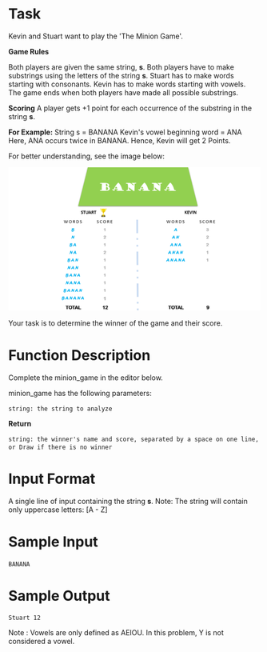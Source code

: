 # Task

Kevin and Stuart want to play the 'The Minion Game'.

**Game Rules**

Both players are given the same string, **s**.
Both players have to make substrings using the letters of the string **s**.
Stuart has to make words starting with consonants.
Kevin has to make words starting with vowels.
The game ends when both players have made all possible substrings.

**Scoring**
A player gets +1 point for each occurrence of the substring in the string **s**.

**For Example:**
String
s = BANANA
Kevin's vowel beginning word = ANA
Here, ANA occurs twice in BANANA. Hence, Kevin will get 2 Points.

For better understanding, see the image below: 

![banana](./banana.png)

Your task is to determine the winner of the game and their score.

# Function Description

Complete the minion_game in the editor below.

minion_game has the following parameters:

    string: the string to analyze

**Return**

    string: the winner's name and score, separated by a space on one line, or Draw if there is no winner

# Input Format

A single line of input containing the string **s**.
Note: The string will contain only uppercase letters: [A - Z]

# Sample Input

    BANANA

# Sample Output

    Stuart 12

Note :
Vowels are only defined as AEIOU. In this problem, Y is not considered a vowel.